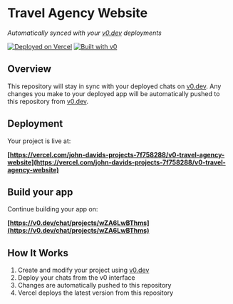 # Travel Agency Website

*Automatically synced with your [v0.dev](https://v0.dev) deployments*

[![Deployed on Vercel](https://img.shields.io/badge/Deployed%20on-Vercel-black?style=for-the-badge&logo=vercel)](https://vercel.com/john-davids-projects-7f758288/v0-travel-agency-website)
[![Built with v0](https://img.shields.io/badge/Built%20with-v0.dev-black?style=for-the-badge)](https://v0.dev/chat/projects/wZA6LwBThms)

## Overview

This repository will stay in sync with your deployed chats on [v0.dev](https://v0.dev).
Any changes you make to your deployed app will be automatically pushed to this repository from [v0.dev](https://v0.dev).

## Deployment

Your project is live at:

**[https://vercel.com/john-davids-projects-7f758288/v0-travel-agency-website](https://vercel.com/john-davids-projects-7f758288/v0-travel-agency-website)**

## Build your app

Continue building your app on:

**[https://v0.dev/chat/projects/wZA6LwBThms](https://v0.dev/chat/projects/wZA6LwBThms)**

## How It Works

1. Create and modify your project using [v0.dev](https://v0.dev)
2. Deploy your chats from the v0 interface
3. Changes are automatically pushed to this repository
4. Vercel deploys the latest version from this repository